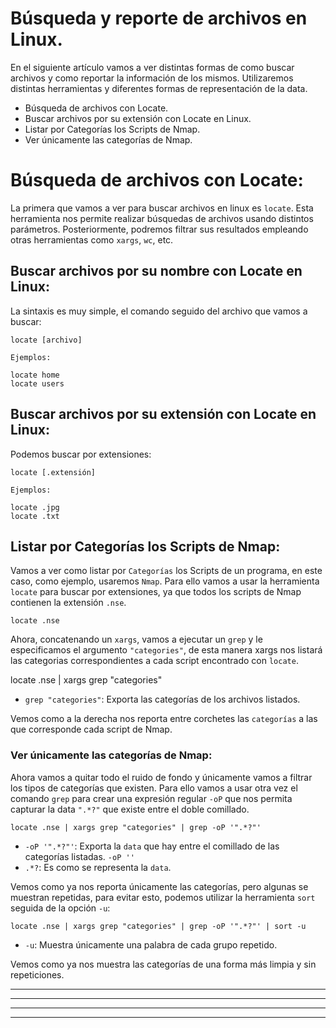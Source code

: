 # Búsqueda y reporte de archivos en Linux.


En el siguiente artículo vamos a ver distintas formas de como buscar archivos y como reportar la información de los mismos. Utilizaremos distintas
herramientas y diferentes formas de representación de la data.


* <a href="#item1" style="text-decoration:none">Búsqueda de archivos con Locate.</a>
* <a href="#item2" style="text-decoration:none">Buscar archivos por su extensión con Locate en Linux.</a>
* <a href="#item3" style="text-decoration:none">Listar por Categorías los Scripts de Nmap.</a>
* <a href="#item4" style="text-decoration:none">Ver únicamente las categorías de Nmap.</a>


<a name="item1"></a>
# Búsqueda de archivos con Locate:


La primera que vamos a ver para buscar archivos en linux es `locate`. Esta herramienta nos permite realizar búsquedas de archivos usando distintos
parámetros. Posteriormente, podremos filtrar sus resultados empleando otras herramientas como `xargs`, `wc`, etc.


## Buscar archivos por su nombre con Locate en Linux:


La sintaxis es muy simple, el comando seguido del archivo que vamos a buscar:


    locate [archivo]
    
`Ejemplos:`


    locate home
    locate users


<a name="item2"></a>
## Buscar archivos por su extensión con Locate en Linux:
Podemos buscar por extensiones:
 
    locate [.extensión]
    
`Ejemplos:`    


    locate .jpg
    locate .txt


<a name="item3"></a>
## Listar por Categorías los Scripts de Nmap:


Vamos a ver como listar por `Categorías` los Scripts de un programa, en este caso, como ejemplo, usaremos `Nmap`. Para ello vamos a usar la herramienta
`locate` para buscar por extensiones, ya que todos los scripts de Nmap contienen la extensión `.nse`.


    locate .nse
    
Ahora, concatenando un `xargs`, vamos a ejecutar un `grep` y le especificamos el argumento `"categories"`, de esta manera xargs nos listará las categorias 
correspondientes a cada script encontrado con `locate`.


   locate .nse | xargs grep "categories"
   
* `grep "categories"`: Exporta las categorías de los archivos listados.   
   
Vemos como a la derecha nos reporta entre corchetes las `categorías` a las que corresponde cada script de Nmap.


<a name="item4"></a>
### Ver únicamente las categorías de Nmap:


Ahora vamos a quitar todo el ruido de fondo y únicamente vamos a filtrar los tipos de categorías que existen. Para ello vamos a usar otra vez el 
comando `grep` para crear una expresión regular `-oP` que nos permita capturar la data `".*?"` que existe entre el doble comillado.


    locate .nse | xargs grep "categories" | grep -oP '".*?"'
    
* `-oP '".*?"'`: Exporta la `data` que hay entre el comillado de las categorías listadas. `-oP ''`
* `.*?`: Es como se representa la `data`.     


Vemos como ya nos reporta únicamente las categorías, pero algunas se muestran repetidas, para evitar esto, podemos utilizar la herramienta `sort` seguida de
la opción `-u`:


    locate .nse | xargs grep "categories" | grep -oP '".*?"' | sort -u
    
* `-u`: Muestra únicamente una palabra de cada grupo repetido.
    
Vemos como ya nos muestra las categorías de una forma más limpia y sin repeticiones.    




---
---
  
    
<html lang="en">
<head>
  
</head>
<body>


<script src="https://utteranc.es/client.js"
    repo="F1r0x/gestion-comentarios"
    issue-term="pathname"
    theme="github-light"
    crossorigin="anonymous"
    async>
</script>
          
    
  </body>
</html>
  
  
---
---






   
